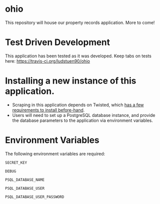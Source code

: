 # ohio
This repository will house our property records application. More to come!

# Test Driven Development
This application has been tested as it was developed. Keep tabs on tests here: https://travis-ci.org/ludstuen90/ohio

# Installing a new instance of this application. 
- Scraping in this application depends on Twisted, which <a href="https://twistedmatrix.com/trac/wiki/Downloads">has a few requirements to install before-hand</a>. 
- Users will need to set up a PostgreSQL database instance, and provide the database parameters to the application via environment variables.


# Environment Variables
The following environment variables are required: 

`SECRET_KEY`

`DEBUG`

`PSQL_DATABASE_NAME`

`PSQL_DATABASE_USER`

`PSQL_DATABASE_USER_PASSWORD`

